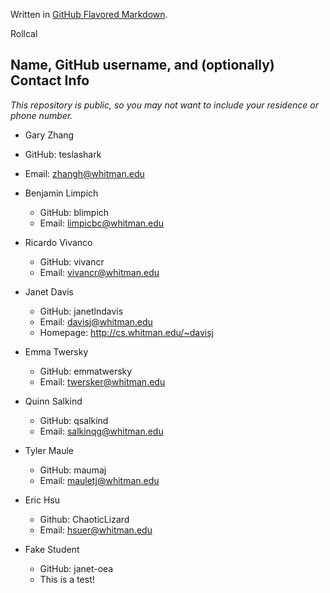 
Written in [GitHub Flavored Markdown](https://help.github.com/articles/github-flavored-markdown).

Rollcal

Name, GitHub username, and (optionally) Contact Info
----------------------------------------------------

_This repository is public, so you may not want to include your residence or phone number._

* Gary Zhang
 * GitHub: teslashark
 * Email: zhangh@whitman.edu

* Benjamin Limpich
  * GitHub: blimpich
  * Email: limpicbc@whitman.edu

* Ricardo Vivanco
  * GitHub: vivancr
  * Email: vivancr@whitman.edu

* Janet Davis
  * GitHub: janetlndavis
  * Email: davisj@whitman.edu
  * Homepage: http://cs.whitman.edu/~davisj

* Emma Twersky
  * GitHub: emmatwersky
  * Email: twersker@whitman.edu

* Quinn Salkind
  * GitHub: qsalkind
  * Email: salkinqg@whitman.edu

* Tyler Maule
  * GitHub: maumaj
  * Email: mauletj@whitman.edu

* Eric Hsu
  * Github: ChaoticLizard
  * Email: hsuer@whitman.edu

* Fake Student
  * GitHub: janet-oea
  * This is a test!
